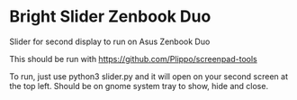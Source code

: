 # Bright Slider Zenbook Duo
Slider for second display to run on Asus Zenbook Duo

This should be run with https://github.com/Plippo/screenpad-tools 

To run, just use python3 slider.py and it will open on your second screen at the top left.
Should be on gnome system tray to show, hide and close.
